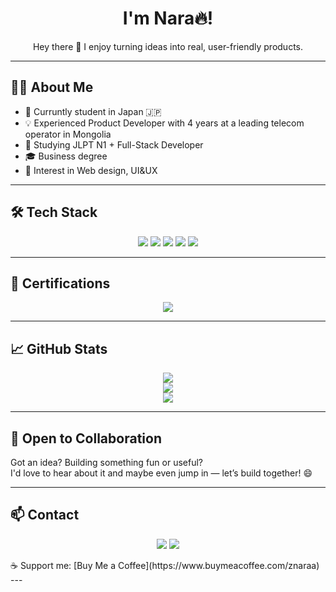 <h1 align="center">I'm Nara🔥!</h1>

<p align="center">Hey there 👋 I enjoy turning ideas into real, user-friendly products.</p>

---

## 👨‍💻 About Me

- 💼 Curruntly student in Japan 🇯🇵  
- 💡 Experienced Product Developer with 4 years at a leading telecom operator in Mongolia 
- 🌱 Studying JLPT N1 + Full-Stack Developer  
- 🎓 Business degree 
- 🤖 Interest in Web design, UI&UX
---

## 🛠️ Tech Stack

<p align="center">
  <img src="https://img.shields.io/badge/HTML5-orange?logo=html5" />
  <img src="https://img.shields.io/badge/CSS3-blue?logo=css3" />
  <img src="https://img.shields.io/badge/JavaScript-yellow?logo=javascript" />
  <img src="https://img.shields.io/badge/React-61DAFB?logo=react" />
  <img src="https://img.shields.io/badge/Node.js-339933?logo=nodedotjs" />
</p>

---


## 🏅 Certifications

<p align="center">
  <img src="https://img.shields.io/badge/JLPT-N2-brightgreen?style=for-the-badge&logo=google-translate&logoColor=white" />
</p>

---

## 📈 GitHub Stats

<p align="center">
  <img src="https://github-readme-stats.vercel.app/api?username=znaraa&show_icons=true&theme=tokyonight" />
  <br/>
  <img src="https://github-readme-stats.vercel.app/api/top-langs/?username=znaraa&layout=compact&theme=tokyonight" />
  <br/>
  <img src="https://github-readme-streak-stats.herokuapp.com/?user=znaraa&theme=tokyonight" />
</p>

---

## 🚀 Open to Collaboration

Got an idea? Building something fun or useful?  
I'd love to hear about it and maybe even jump in — let’s build together! 😄

---

## 📫 Contact

<p align="center">
  <a href="https://remodo.cc"><img src="https://img.shields.io/badge/Website-remodo.cc-lightgrey?style=for-the-badge&logo=google-chrome&logoColor=white" /></a>
  <a href="mailto:narmandakh.zagdragchaa@gmail.com"><img src="https://img.shields.io/badge/Email-Contact-blue?style=for-the-badge&logo=gmail&logoColor=white" /></a>
</p>
☕️ Support me: [Buy Me a Coffee](https://www.buymeacoffee.com/znaraa)
---


